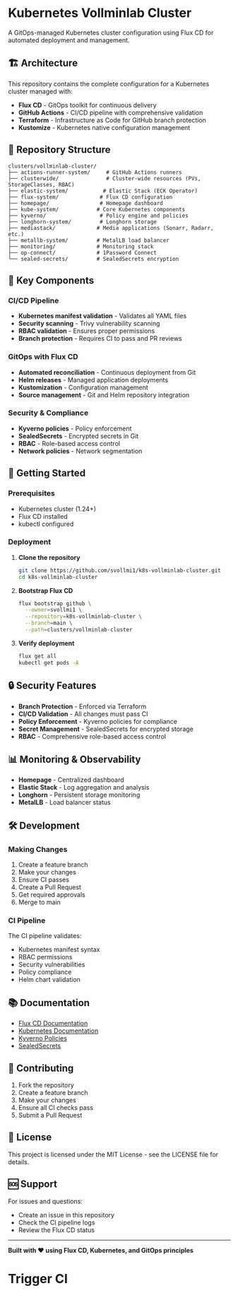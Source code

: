 # Kubernetes Vollminlab Cluster

A GitOps-managed Kubernetes cluster configuration using Flux CD for automated deployment and management.

## 🏗️ Architecture

This repository contains the complete configuration for a Kubernetes cluster managed with:

- **Flux CD** - GitOps toolkit for continuous delivery
- **GitHub Actions** - CI/CD pipeline with comprehensive validation
- **Terraform** - Infrastructure as Code for GitHub branch protection
- **Kustomize** - Kubernetes native configuration management

## 📁 Repository Structure

```
clusters/vollminlab-cluster/
├── actions-runner-system/     # GitHub Actions runners
├── clusterwide/               # Cluster-wide resources (PVs, StorageClasses, RBAC)
├── elastic-system/           # Elastic Stack (ECK Operator)
├── flux-system/             # Flux CD configuration
├── homepage/                # Homepage dashboard
├── kube-system/            # Core Kubernetes components
├── kyverno/                 # Policy engine and policies
├── longhorn-system/         # Longhorn storage
├── mediastack/             # Media applications (Sonarr, Radarr, etc.)
├── metallb-system/         # MetalLB load balancer
├── monitoring/             # Monitoring stack
├── op-connect/             # 1Password Connect
└── sealed-secrets/         # SealedSecrets encryption
```

## 🔧 Key Components

### CI/CD Pipeline
- **Kubernetes manifest validation** - Validates all YAML files
- **Security scanning** - Trivy vulnerability scanning
- **RBAC validation** - Ensures proper permissions
- **Branch protection** - Requires CI to pass and PR reviews

### GitOps with Flux CD
- **Automated reconciliation** - Continuous deployment from Git
- **Helm releases** - Managed application deployments
- **Kustomization** - Configuration management
- **Source management** - Git and Helm repository integration

### Security & Compliance
- **Kyverno policies** - Policy enforcement
- **SealedSecrets** - Encrypted secrets in Git
- **RBAC** - Role-based access control
- **Network policies** - Network segmentation

## 🚀 Getting Started

### Prerequisites
- Kubernetes cluster (1.24+)
- Flux CD installed
- kubectl configured

### Deployment
1. **Clone the repository**
   ```bash
   git clone https://github.com/svollmi1/k8s-vollminlab-cluster.git
   cd k8s-vollminlab-cluster
   ```

2. **Bootstrap Flux CD**
   ```bash
   flux bootstrap github \
     --owner=svollmi1 \
     --repository=k8s-vollminlab-cluster \
     --branch=main \
     --path=clusters/vollminlab-cluster
   ```

3. **Verify deployment**
   ```bash
   flux get all
   kubectl get pods -A
   ```

## 🔒 Security Features

- **Branch Protection** - Enforced via Terraform
- **CI/CD Validation** - All changes must pass CI
- **Policy Enforcement** - Kyverno policies for compliance
- **Secret Management** - SealedSecrets for encrypted storage
- **RBAC** - Comprehensive role-based access control

## 📊 Monitoring & Observability

- **Homepage** - Centralized dashboard
- **Elastic Stack** - Log aggregation and analysis
- **Longhorn** - Persistent storage monitoring
- **MetalLB** - Load balancer status

## 🛠️ Development

### Making Changes
1. Create a feature branch
2. Make your changes
3. Ensure CI passes
4. Create a Pull Request
5. Get required approvals
6. Merge to main

### CI Pipeline
The CI pipeline validates:
- Kubernetes manifest syntax
- RBAC permissions
- Security vulnerabilities
- Policy compliance
- Helm chart validation

## 📚 Documentation

- [Flux CD Documentation](https://fluxcd.io/docs/)
- [Kubernetes Documentation](https://kubernetes.io/docs/)
- [Kyverno Policies](https://kyverno.io/policies/)
- [SealedSecrets](https://github.com/bitnami-labs/sealed-secrets)

## 🤝 Contributing

1. Fork the repository
2. Create a feature branch
3. Make your changes
4. Ensure all CI checks pass
5. Submit a Pull Request

## 📄 License

This project is licensed under the MIT License - see the LICENSE file for details.

## 🆘 Support

For issues and questions:
- Create an issue in this repository
- Check the CI pipeline logs
- Review the Flux CD status

---

**Built with ❤️ using Flux CD, Kubernetes, and GitOps principles**
# Trigger CI
